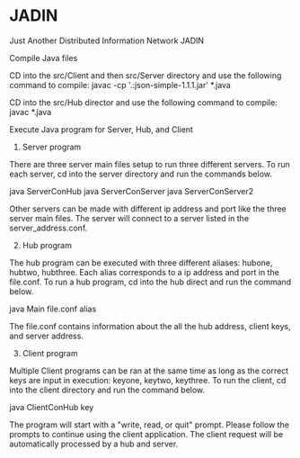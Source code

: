 # JADIN
Just Another Distributed Information Network
JADIN

Compile Java files

CD into the src/Client and then src/Server directory
and use the following command to compile:
javac -cp '.:json-simple-1.1.1.jar' *.java

CD into the src/Hub director and use the following
command to compile:
javac *.java

Execute Java program for Server, Hub, and Client

1) Server program

There are three server main files setup to run three
different servers. To run each server, cd into the
server directory and run the commands below.

java ServerConHub
java ServerConServer
java ServerConServer2

Other servers can be made with different ip address and
port like the three server main files. The server will
connect to a server listed in the server_address.conf.

2) Hub program

The hub program can be executed with three different
aliases: hubone, hubtwo, hubthree. Each alias
corresponds to a ip address and port in the file.conf.
To run a hub program, cd into the hub direct and run
the command below.

java Main file.conf alias

The file.conf contains information about the all the
hub address, client keys, and server address.

3) Client program

Multiple Client programs can be ran at the same time as
long as the correct keys are input in execution:
keyone, keytwo, keythree. To run the client, cd into
the client directory and run the command below.

java ClientConHub key

The program will start with a "write, read, or quit"
prompt. Please follow the prompts to continue using the
client application. The client request will be
automatically processed by a hub and server.

